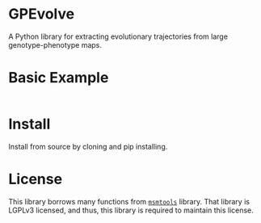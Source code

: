 # GPEvolve

A Python library for extracting evolutionary trajectories from large genotype-phenotype maps.

# Basic Example

```python

```

# Install

Install from source by cloning and pip installing.

# License

This library borrows many functions from [`msmtools`](https://github.com/markovmodel/msmtools) library. That
library is LGPLv3 licensed, and thus, this library is required to maintain this license.

